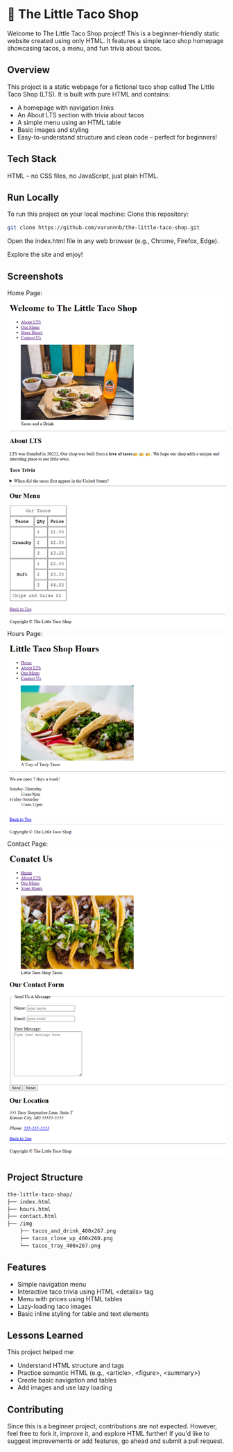 # 🌮 The Little Taco Shop

Welcome to The Little Taco Shop project! This is a beginner-friendly static website created using only HTML. It features a simple taco shop homepage showcasing tacos, a menu, and fun trivia about tacos.

## Overview

This project is a static webpage for a fictional taco shop called The Little Taco Shop (LTS). It is built with pure HTML and contains:

- A homepage with navigation links
- An About LTS section with trivia about tacos
- A simple menu using an HTML table
- Basic images and styling
- Easy-to-understand structure and clean code – perfect for beginners!

## Tech Stack

HTML – no CSS files, no JavaScript, just plain HTML.

## Run Locally

To run this project on your local machine:
Clone this repository:

```bash
git clone https://github.com/varunnnb/the-little-taco-shop.git
```

Open the index.html file in any web browser (e.g., Chrome, Firefox, Edge).

Explore the site and enjoy!

## Screenshots

Home Page:
![Home Page](./screenshots/home%20page.png)
Hours Page:
![Hours Page](./screenshots/hours%20page.png)
Contact Page:
![Contact Page](./screenshots/contact%20page.png)

## Project Structure

```bash
the-little-taco-shop/
├── index.html
├── hours.html
├── contact.html
├── /img
    ├── tacos_and_drink_400x267.png
    ├── tacos_close_up_400x260.png
    └── tacos_tray_400x267.png


```

## Features

- Simple navigation menu
- Interactive taco trivia using HTML &lt;details&gt; tag
- Menu with prices using HTML tables
- Lazy-loading taco images
- Basic inline styling for table and text elements

## Lessons Learned

This project helped me:

- Understand HTML structure and tags
- Practice semantic HTML (e.g., &lt;article&gt;, &lt;figure&gt;, &lt;summary&gt;)
- Create basic navigation and tables
- Add images and use lazy loading

## Contributing

Since this is a beginner project, contributions are not expected. However, feel free to fork it, improve it, and explore HTML further! If you'd like to suggest improvements or add features, go ahead and submit a pull request.
